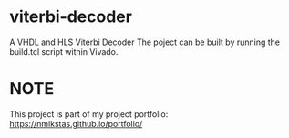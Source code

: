 # viterbi-decoder
A VHDL and HLS Viterbi Decoder
The poject can be built by running the build.tcl script within Vivado.

# NOTE
This project is part of my project portfolio: https://nmikstas.github.io/portfolio/

